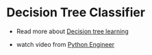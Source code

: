 # Decision Tree Classifier
- Read more about [ Decision tree learning](https://en.wikipedia.org/wiki/Decision_tree_learning)

- watch video from [Python Engineer](https://www.youtube.com/watch?v=Bqi7EFFvNOg&list=PLqnslRFeH2Upcrywf-u2etjdxxkL8nl7E&index=9)
